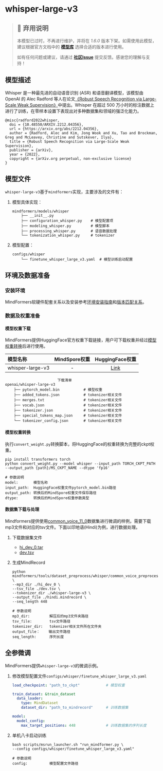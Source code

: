 # whisper-large-v3

> ## 🚨 弃用说明
>
> 本模型已过时，不再进行维护，并将在 *1.6.0* 版本下架。如需使用此模型，建议根据官方文档中的 **[模型库](https://www.mindspore.cn/mindformers/docs/zh-CN/r1.5.0/start/models.html)** 选择合适的版本进行使用。
>
> 如有任何问题或建议，请通过 **[社区Issue](https://gitee.com/mindspore/mindformers/issues/new)** 提交反馈。感谢您的理解与支持！

## 模型描述

Whisper 是一种最先进的自动语音识别 (ASR) 和语音翻译模型，该模型由 OpenAI 的 Alec Radford 等人在论文[《Robust Speech Recognition via Large-Scale Weak Supervision》](https://huggingface.co/papers/2212.04356)中提出。Whisper 在超过 500 万小时的标注数据上进行了训练，在零样本设置下表现出对多种数据集和领域的强泛化能力。

```text
@misc{radford2022whisper,
  doi = {10.48550/ARXIV.2212.04356},
  url = {https://arxiv.org/abs/2212.04356},
  author = {Radford, Alec and Kim, Jong Wook and Xu, Tao and Brockman, Greg and McLeavey, Christine and Sutskever, Ilya},
  title = {Robust Speech Recognition via Large-Scale Weak Supervision},
  publisher = {arXiv},
  year = {2022},
  copyright = {arXiv.org perpetual, non-exclusive license}
}

```

## 模型文件

`whisper-large-v3`基于`mindformers`实现，主要涉及的文件有：

1. 模型具体实现：

   ```text
   mindformers/models/whisper
       ├── __init__.py
       ├── configuration_whisper.py    # 模型配置项
       ├── modeling_whisper.py         # 模型脚本
       ├── processing_whisper.py       # 语音数据处理
       └── tokenization_whisper.py     # tokenizer
   ```

2. 模型配置：

   ```text
   configs/whisper
       └── finetune_whisper_large_v3.yaml  # 模型训练启动配置
   ```

## 环境及数据准备

### 安装环境

MindFormers软硬件配套关系以及安装参考[环境安装指南](../../README.md#源码编译安装)和[版本匹配关系](../../README.md#版本匹配关系)。

### 数据及权重准备

#### 模型权重下载

MindFormers提供HuggingFace官方权重下载链接，用户可下载权重并经过[模型权重转换](#模型权重转换)后进行使用。

| 模型名称                   | MindSpore权重 |                              HuggingFace权重                               |
|:-----------------------|:-----------:|:------------------------------------------------------------------------:|
| whisper-large-v3 |      -      | [Link](https://huggingface.co/openai/whisper-large-v3) |

```text
                        下载清单
openai/whisper-large-v3
    ├── pytorch_model.bin           # 模型权重
    ├── added_tokens.json           # tokenizer相关文件
    ├── merges.txt                  # tokenizer相关文件
    ├── vocab.json                  # tokenizer相关文件
    ├── tokenizer.json              # tokenizer相关文件
    ├── special_tokens_map.json     # tokenizer相关文件
    └── tokenizer_config.json       # tokenizer相关文件
```

#### 模型权重转换

执行`convert_weight.py`转换脚本，将HuggingFace的权重转换为完整的ckpt权重。

```shell
pip install transformers torch
python convert_weight.py --model whisper --input_path TORCH_CKPT_PATH --output_path {path}/MS_CKPT_NAME --dtype 'fp16'

# 参数说明
model:       模型名称
input_path:  HuggingFace权重文件pytorch_model.bin路径
output_path: 转换后的MindSpore权重文件保存路径
dtype:       转换后的MindSpore权重参数类型
```

#### 数据集下载与处理

Mindformers提供使用[common_voice_11_0](https://huggingface.co/datasets/mozilla-foundation/common_voice_11_0)数据集进行微调的样例，需要下载mp3文件和对应的tsv文件。下面以印地语(Hindi)为例，进行数据处理。

1. 下载数据集文件
    * [hi_dev_0.tar](https://huggingface.co/datasets/mozilla-foundation/common_voice_11_0/tree/main/audio/hi/dev)
    * [dev.tsv](https://huggingface.co/datasets/mozilla-foundation/common_voice_11_0/tree/main/transcript/hi)

2. 生成MindRecord

    ```shell
    python mindformers/tools/dataset_preprocess/whisper/common_voice_preprocess.py \
    --mp3_dir ./hi_dev_0 \
    --tsv_file ./dev.tsv \
    --tokenizer_dir ./whisper-large-v3 \
    --output_file ./hindi.mindrecord \
    --seq_length 448

    # 参数说明
    mp3_dir:         解压后的mp3文件夹路径
    tsv_file:        tsv文件路径
    tokenizer_dir:   tokenizer相关文件所在文件夹
    output_file：    输出文件路径
    seq_length:      序列长度
    ```

## 全参微调

MindFormers提供`whisper-large-v3`的微调示例。

1. 修改模型配置文件`configs/whisper/finetune_whisper_large_v3.yaml`

    ```yaml
    load_checkpoint: "path_to_ckpt"            # 模型权重

    train_dataset: &train_dataset
      data_loader:
        type: MindDataset
        dataset_dir: "path_to_mindrecord"      # 训练数据集

    model:
      model_config:
        max_target_positions: 448              # 训练数据集的序列长度
    ```

2. 单机八卡启动训练

   ```shell
   bash scripts/msrun_launcher.sh "run_mindformer.py \
   --config configs/whisper/finetune_whisper_large_v3.yaml"

   # 参数说明
   config:          模型配置文件路径
   ```
